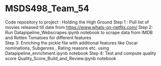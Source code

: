 # MSDS498_Team_54

Code repository to project : Holding the High Ground
Step 1 : Pull list of movies released till date from https://www.whats-on-netflix.com/
Step 2:  Run Datapipeline_Webscrapes.ipynb notebook to scrape data from IMDB and Rotten Tomatoes for different features  
Step 3:  Enriching the pickle file with additional features like Oscar nominations, Subgenres , Rating reasons etc. using Datapipeline_enrichment.ipynb notebook 
Step 4: Test and compute quality score Quality_Score_Build_and_Review.ipynb notebook
